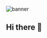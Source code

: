 ![banner](https://images.pexels.com/photos/3454270/pexels-photo-3454270.jpeg?auto=compress&cs=tinysrgb&dpr=3&h=450&w=660)

## Hi there 👋


